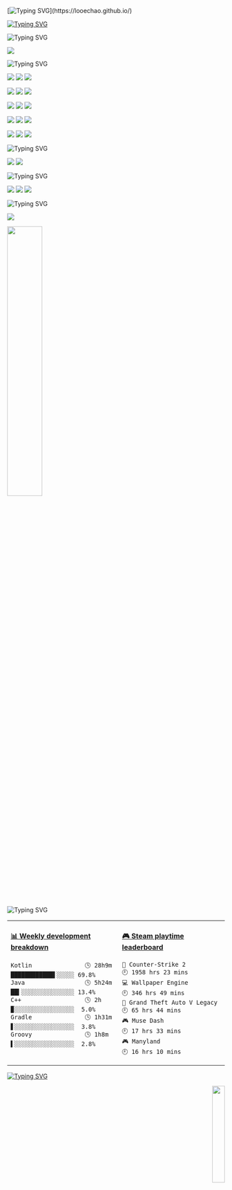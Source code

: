 [![Typing SVG](https://readme-typing-svg.demolab.com?font=Rubik+Spray+Paint&size=40&duration=1500&pause=1000&color=0761F7&vCenter=true&random=false&width=550&height=50&lines=HI%2C+I'm+looechao.;Follow+me+on+github.)](https://looechao.github.io/)

[![Typing SVG](https://readme-typing-svg.demolab.com?font=Fira+Code&size=10&duration=1&pause=1000&color=0761F7&vCenter=true&random=false&width=1000&height=10&lines=----------------------------------------------------------------------------------------------------------------------------------------------------------------------------------)]()



![Typing SVG](https://readme-typing-svg.demolab.com?font=Kanit&weight=600&duration=0.1&pause=1000&color=0761F7&vCenter=true&random=false&width=1000&height=20&lines=About+me)

 [![](https://img.shields.io/badge/A%20life%E2%80%93long%20student-grey?style=flat-square)]()

![Typing SVG](https://readme-typing-svg.demolab.com?font=Kanit&weight=500&duration=0.1&pause=1000&color=0761F7&vCenter=true&random=false&width=1000&height=20&lines=Platform+and+Devices)

[![](https://img.shields.io/badge/macOS%20Sequoia-grey?style=flat-square&logo=Apple&logoColor=white)](https://www.apple.com/tw/macos/macos-sequoia/) [![](https://img.shields.io/badge/Windows-11-4e9eee?style=flat-square&logo=windows&logoColor=blue)](https://en.wikipedia.org/wiki/Windows_11) [![](https://img.shields.io/badge/OS-Fedora%2040-grey?style=flat-square&logo=fedora&logoColor=blue)](https://fedoraproject.org/)

[![](https://img.shields.io/badge/IDE-Vim-grean?style=flat-square&logo=vim&logoColor=blue)](https://www.vim.org/) [![](https://img.shields.io/badge/IDE-Visual%20Studio%20Code-blue?style=flat-square&logo=vscode&logoColor=blue)](https://code.visualstudio.com/docs/introvideos/basics)  [![](https://img.shields.io/badge/IDE-Android%20Studio-blue?style=flat-square&logo=android-studio&logoColor=ffffff)](https://developer.android.com/studio) 

[![](https://img.shields.io/badge/Thinkpad-X230-2E77BC?style=flat-square&logo=thinkpad&logoColor=red)](https://psref.lenovo.com/syspool/Sys/PDF/withdrawnbook/ThinkPad_X230.pdf) [![](https://img.shields.io/badge/YOGA-Slim-grey?style=flat-square&logo=lenovo&logoColor=white)](https://laptopmedia.com/laptop-specs/lenovo-yoga-slim-7-pro-14-2/)  [![](https://img.shields.io/badge/Mac-mini-grey?style=flat-square&logo=apple&logoColor=white)](https://www.apple.com/mac-mini/) 

[![](https://img.shields.io/badge/Oneplus-8-red?style=flat-square&logo=oneplus&logoColor=red)](https://www.oneplus.com/cn/8) [![](https://img.shields.io/badge/Google-Pixel%20C-green?style=flat-square&logo=google&logoColor=green)](https://blog.google/products/android/meet-pixel-c-our-take-on-tablet/) [![](https://img.shields.io/badge/iPad-8-green?style=flat-square&logo=apple&logoColor=white)](https://support.apple.com/en-us/118451) 

[![](https://img.shields.io/badge/Xbox-360-green?style=flat-square&logo=Xbox&logoColor=Green)](https://en.wikipedia.org/wiki/Xbox_360) [![](https://img.shields.io/badge/Wii-U-2E77BC?style=flat-square&logo=wiiu&logoColor=white)](https://www.nintendo.co.uk/Wii-U/Wii-U-344102.html) [![](https://img.shields.io/badge/Steam-grey?style=flat-square&logo=steam&logoColor=white)](https://steamcommunity.com/id/looechao)

![Typing SVG](https://readme-typing-svg.demolab.com?font=Kanit&weight=500&duration=0.1&pause=1000&color=0761F7&vCenter=true&random=false&width=1000&height=20&lines=Languages)

 [![](https://img.shields.io/badge/Chinese-Native-pink?style=flat-square)](https://en.wikipedia.org/wiki/Chinese_language)
 [![](https://img.shields.io/badge/English-Work&Daily-pink?style=flat-square)](https://en.wikipedia.org/wiki/English_language)

![Typing SVG](https://readme-typing-svg.demolab.com?font=Kanit&weight=500&duration=0.1&pause=1000&color=0761F7&vCenter=true&random=false&width=1000&height=20&lines=Recently+focus+on%3A)

 [![](https://img.shields.io/badge/Kotlin-2E77BC?style=flat-square&logo=kotlin&logoColor=white)](https://cplusplus.com/) [![](https://img.shields.io/badge/Zen-green?style=flat-square)](https://en.wikipedia.org/wiki/Zen) [![](https://img.shields.io/badge/Minimalism-grey?style=flat-square)](https://en.wikipedia.org/wiki/Minimalism)

![Typing SVG](https://readme-typing-svg.demolab.com?font=Kanit&weight=500&duration=0.1&pause=1000&color=0761F7&vCenter=true&random=false&width=1000&height=20&lines=Education)

 [![](https://img.shields.io/badge/信息與計算科學-CSUFT(中南林業科技大學)-green?style=flat-squre)](https://jsj.csuft.edu.cn/)
</br>

<p align="left">
    <img src="https://github-readme-stats.vercel.app/api?username=looechao&theme=radical" style="width:40%; display:block; margin-left:0; margin-right:auto;" />
</p>

![Typing SVG](https://readme-typing-svg.demolab.com?font=Kanit&weight=500&duration=0.1&pause=1000&color=0761F7&vCenter=true&random=false&width=1000&height=20&lines=My+Development)

<table>
<tr>
<td valign="top" width="30%">


<!-- waka-box start -->
#### <a href="https://gist.github.com/c86de2cde920111b22af9c943fd91a21" target="_blank">📊 Weekly development breakdown</a>
```text
Kotlin               🕓 28h9m ████████████▌░░░░░ 69.8%
Java                 🕓 5h24m ██▍░░░░░░░░░░░░░░░ 13.4%
C++                  🕓 2h    ▉░░░░░░░░░░░░░░░░░  5.0%
Gradle               🕓 1h31m ▋░░░░░░░░░░░░░░░░░  3.8%
Groovy               🕓 1h8m  ▌░░░░░░░░░░░░░░░░░  2.8%
```
<!-- Powered by https://github.com/YouEclipse/waka-box-go . -->
<!-- waka-box end -->
</td>
<td valign="top" width="30%">


<!-- steam-box start -->
#### <a href="https://gist.github.com/ad59ff5a561899435bbc24f423a40667" target="_blank">🎮 Steam playtime leaderboard</a>
```text
🔫 Counter-Strike 2                 🕘 1958 hrs 23 mins
💻 Wallpaper Engine                 🕘 346 hrs 49 mins
🚓 Grand Theft Auto V Legacy        🕘 65 hrs 44 mins
🎮 Muse Dash                        🕘 17 hrs 33 mins
🎮 Manyland                         🕘 16 hrs 10 mins
```
<!-- Powered by https://github.com/YouEclipse/steam-box . -->
<!-- steam-box end -->
</td>
</tr>
</table>

[![Typing SVG](https://readme-typing-svg.demolab.com?font=Fira+Code&size=10&duration=1&pause=1000&color=0761F7&vCenter=true&random=false&width=1000&height=10&lines=---------------------------------------------------------------------------------------------------------------------------------------------------------------------)]()

<p align="right">
  <a href="https://count.getloli.com/"><img src="https://count.getloli.com/get/@looechao?theme=asoul" style="width:24%;"></a>
</p>
